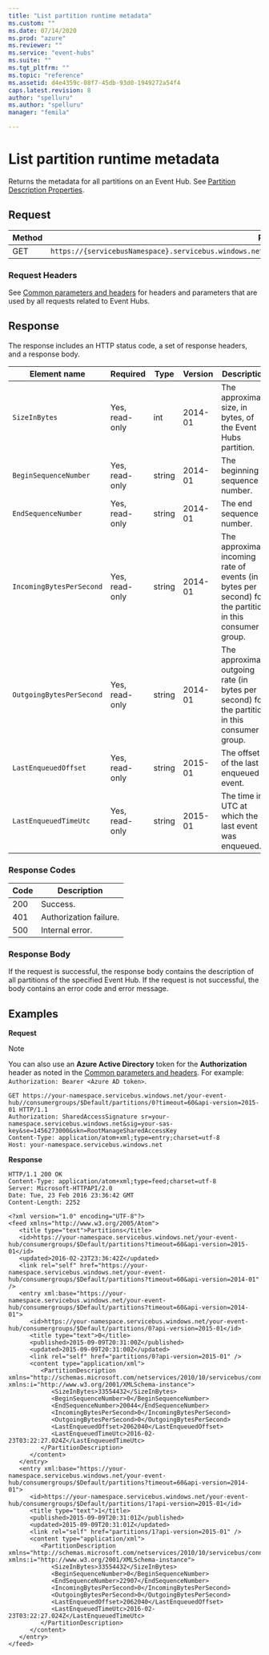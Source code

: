 ```yaml
---
title: "List partition runtime metadata"
ms.custom: ""
ms.date: 07/14/2020
ms.prod: "azure"
ms.reviewer: ""
ms.service: "event-hubs"
ms.suite: ""
ms.tgt_pltfrm: ""
ms.topic: "reference"
ms.assetid: d4e4359c-08f7-45db-93d0-1949272a54f4
caps.latest.revision: 8
author: "spelluru"
ms.author: "spelluru"
manager: "femila"

---
```


# List partition runtime metadata

Returns the metadata for all partitions on an Event Hub. See [Partition Description Properties](/dotnet/api/microsoft.servicebus.messaging.partitiondescription).  
  
## Request  
  
|Method|Request URI|  
|------------|-----------------|  
|GET|`https://{servicebusNamespace}.servicebus.windows.net/{eventHubPath}/consumergroups/{consumergroupName}/partitions`|  
  
### Request Headers  

See [Common parameters and headers](event-hubs-management-rest.md) for headers and parameters that are used by all requests related to Event Hubs.  
  
## Response  

The response includes an HTTP status code, a set of response headers, and a response body.  
  
|Element name|Required|Type|Version|Description|  
|------------------|--------------|----------|-------------|-----------------|  
|`SizeInBytes`|Yes, read-only|int|2014-01|The approximate size, in bytes, of the Event Hubs partition.|  
|`BeginSequenceNumber`|Yes, read-only|string|2014-01|The beginning sequence number.|  
|`EndSequenceNumber`|Yes, read-only|string|2014-01|The end sequence number.|  
|`IncomingBytesPerSecond`|Yes, read-only|string|2014-01|The approximate incoming rate of events (in bytes per second) for the partition in this consumer group.|  
|`OutgoingBytesPerSecond`|Yes, read-only|string|2014-01|The approximate outgoing rate (in bytes per second) for the partition in this consumer group.|  
|`LastEnqueuedOffset`|Yes, read-only|string|2015-01|The offset of the last enqueued event.|  
|`LastEnqueuedTimeUtc`|Yes, read-only|string|2015-01|The time in UTC at which the last event was enqueued.|  
  
### Response Codes  
  
|Code|Description|  
|----------|-----------------|  
|200|Success.|  
|401|Authorization failure.|  
|500|Internal error.|  
  
### Response Body  

If the request is successful, the response body contains the description of all partitions of the specified Event Hub. If the request is not successful, the body contains an error code and error message.  
  
## Examples  

**Request**  

> [!NOTE]
> You can also use an **Azure Active Directory** token for the **Authorization** header as noted in the [Common parameters and headers](event-hubs-management-rest.md). For example: `Authorization: Bearer <Azure AD token>`.

  
```  
GET https://your-namespace.servicebus.windows.net/your-event-hub//consumergroups/$Default/partitions/0?timeout=60&api-version=2015-01 HTTP/1.1  
Authorization: SharedAccessSignature sr=your-namespace.servicebus.windows.net&sig=your-sas-key&se=1456273000&skn=RootManageSharedAccessKey  
Content-Type: application/atom+xml;type=entry;charset=utf-8  
Host: your-namespace.servicebus.windows.net  
```  
  
**Response**  
  
```  
HTTP/1.1 200 OK  
Content-Type: application/atom+xml;type=feed;charset=utf-8  
Server: Microsoft-HTTPAPI/2.0  
Date: Tue, 23 Feb 2016 23:36:42 GMT  
Content-Length: 2252  
  
<?xml version="1.0" encoding="UTF-8"?>  
<feed xmlns="http://www.w3.org/2005/Atom">  
   <title type="text">Partitions</title>  
   <id>https://your-namespace.servicebus.windows.net/your-event-hub/consumergroups/$Default/partitions?timeout=60&api-version=2015-01</id>  
   <updated>2016-02-23T23:36:42Z</updated>  
   <link rel="self" href="https://your-namespace.servicebus.windows.net/your-event-hub/consumergroups/$Default/partitions?timeout=60&api-version=2014-01" />  
   <entry xml:base="https://your-namespace.servicebus.windows.net/your-event-hub/consumergroups/$Default/partitions?timeout=60&api-version=2014-01">  
      <id>https://your-namespace.servicebus.windows.net/your-event-hub/consumergroups/$Default/partitions/0?api-version=2015-01</id>  
      <title type="text">0</title>  
      <published>2015-09-09T20:31:00Z</published>  
      <updated>2015-09-09T20:31:00Z</updated>  
      <link rel="self" href="partitions/0?api-version=2015-01" />  
      <content type="application/xml">  
         <PartitionDescription xmlns="http://schemas.microsoft.com/netservices/2010/10/servicebus/connect" xmlns:i="http://www.w3.org/2001/XMLSchema-instance">  
            <SizeInBytes>33554432</SizeInBytes>  
            <BeginSequenceNumber>0</BeginSequenceNumber>  
            <EndSequenceNumber>20044</EndSequenceNumber>  
            <IncomingBytesPerSecond>0</IncomingBytesPerSecond>  
            <OutgoingBytesPerSecond>0</OutgoingBytesPerSecond>  
            <LastEnqueuedOffset>2062040</LastEnqueuedOffset>  
            <LastEnqueuedTimeUtc>2016-02-23T03:22:27.024Z</LastEnqueuedTimeUtc>  
         </PartitionDescription>  
      </content>  
   </entry>  
   <entry xml:base="https://your-namespace.servicebus.windows.net/your-event-hub/consumergroups/$Default/partitions?timeout=60&api-version=2014-01">  
      <id>https://your-namespace.servicebus.windows.net/your-event-hub/consumergroups/$Default/partitions/1?api-version=2015-01</id>  
      <title type="text">1</title>  
      <published>2015-09-09T20:31:01Z</published>  
      <updated>2015-09-09T20:31:01Z</updated>  
      <link rel="self" href="partitions/1?api-version=2015-01" />  
      <content type="application/xml">  
         <PartitionDescription xmlns="http://schemas.microsoft.com/netservices/2010/10/servicebus/connect" xmlns:i="http://www.w3.org/2001/XMLSchema-instance">  
            <SizeInBytes>33554432</SizeInBytes>  
            <BeginSequenceNumber>0</BeginSequenceNumber>  
            <EndSequenceNumber>22907</EndSequenceNumber>  
            <IncomingBytesPerSecond>0</IncomingBytesPerSecond>  
            <OutgoingBytesPerSecond>0</OutgoingBytesPerSecond>  
            <LastEnqueuedOffset>2062040</LastEnqueuedOffset>  
            <LastEnqueuedTimeUtc>2016-02-23T03:22:27.024Z</LastEnqueuedTimeUtc>  
         </PartitionDescription>  
      </content>  
   </entry>  
</feed>  
  
```
